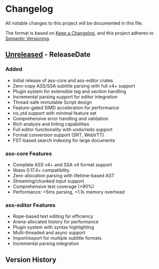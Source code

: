 # Changelog

All notable changes to this project will be documented in this file.

The format is based on [Keep a Changelog](https://keepachangelog.com/en/1.0.0/),
and this project adheres to [Semantic Versioning](https://semver.org/spec/v2.0.0.html).

## [Unreleased] - ReleaseDate

### Added
- Initial release of ass-core and ass-editor crates
- Zero-copy ASS/SSA subtitle parsing with full v4+ support
- Plugin system for extensible tag and section handling
- Incremental parsing support for editor integration
- Thread-safe immutable Script design
- Feature-gated SIMD acceleration for performance
- no_std support with minimal feature set
- Comprehensive error handling and validation
- Rich analysis and linting capabilities
- Full editor functionality with undo/redo support
- Format conversion support (SRT, WebVTT)
- FST-based search indexing for large documents

### ass-core Features
- Complete ASS v4+ and SSA v4 format support
- libass 0.17.4+ compatibility
- Zero-allocation parsing with lifetime-based AST
- Streaming/chunked input support
- Comprehensive test coverage (>90%)
- Performance: <5ms parsing, <1.1x memory overhead

### ass-editor Features
- Rope-based text editing for efficiency
- Arena-allocated history for performance
- Plugin system with syntax highlighting
- Multi-threaded and async support
- Import/export for multiple subtitle formats
- Incremental parsing integration

## Version History

<!-- Releases will be added here -->

[Unreleased]: https://github.com/wiedymi/ass-rs/compare/v0.1.0...HEAD